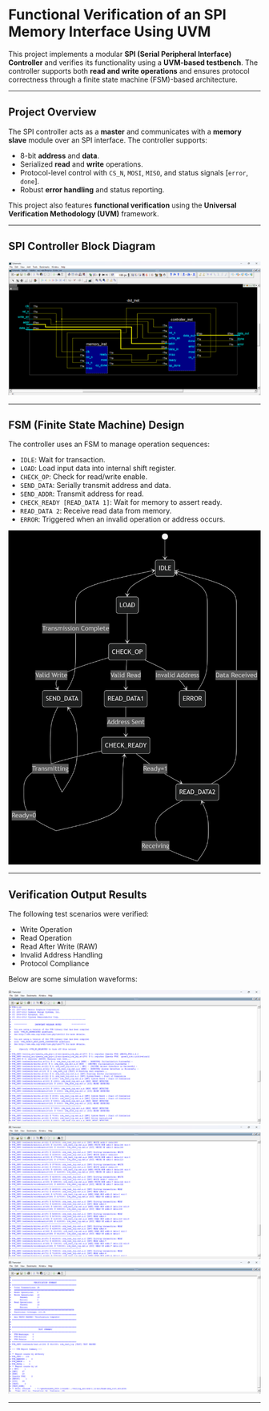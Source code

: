 # Functional Verification of an SPI Memory Interface Using UVM

This project implements a modular **SPI (Serial Peripheral Interface) Controller** and verifies its functionality using a **UVM-based testbench**. The controller supports both **read and write operations** and ensures protocol correctness through a finite state machine (FSM)-based architecture.

---

## Project Overview

The SPI controller acts as a **master** and communicates with a **memory slave** module over an SPI interface. The controller supports:

- 8-bit **address** and **data**.
- Serialized **read** and **write** operations.
- Protocol-level control with `CS_N`, `MOSI`, `MISO`, and status signals [`error`, `done`].
- Robust **error handling** and status reporting.

This project also features **functional verification** using the **Universal Verification Methodology (UVM)** framework.

---

## SPI Controller Block Diagram

![SPI Controller Block Diagram](images/Schematic.png)

---

## FSM (Finite State Machine) Design

The controller uses an FSM to manage operation sequences:

- `IDLE`: Wait for transaction.
- `LOAD`: Load input data into internal shift register.
- `CHECK_OP`: Check for read/write enable.
- `SEND_DATA`: Serially transmit address and data.
- `SEND_ADDR`: Transmit address for read.
- `CHECK_READY [READ_DATA 1]`: Wait for memory to assert ready.
- `READ_DATA 2`: Receive read data from memory.
- `ERROR`: Triggered when an invalid operation or address occurs.

![FSM Diagram](images/Controller.png)

---

## Verification Output Results

The following test scenarios were verified:

- Write Operation
- Read Operation
- Read After Write (RAW)
- Invalid Address Handling
- Protocol Compliance

Below are some simulation waveforms:


![Write Transaction](images/1.png)
![Read Transaction](images/2.png)
![Read After Write](images/3.png)

---

